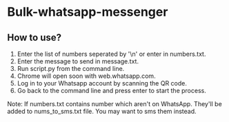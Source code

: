 # Bulk-whatsapp-messenger
## How to use?
1. Enter the list of numbers seperated by '\n' or enter in numbers.txt.
2. Enter the message to send in message.txt.
3. Run script.py from the command line.
4. Chrome will open soon with web.whatsapp.com.
5. Log in to your Whatsapp account by scanning the QR code.
6. Go back to the command line and press enter to start the process.

Note: If numbers.txt contains number which aren't on WhatsApp. They'll be added to nums_to_sms.txt file. You may want to sms them instead.


